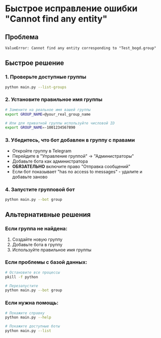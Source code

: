 # Быстрое исправление ошибки "Cannot find any entity"

## Проблема
```
ValueError: Cannot find any entity corresponding to "Test_bogd.group"
```

## Быстрое решение

### 1. Проверьте доступные группы
```bash
python main.py --list-groups
```

### 2. Установите правильное имя группы
```bash
# Замените на реальное имя вашей группы
export GROUP_NAME=@your_real_group_name

# Или для приватной группы используйте числовой ID
export GROUP_NAME=-1001234567890
```

### 3. Убедитесь, что бот добавлен в группу с правами
- Откройте группу в Telegram
- Перейдите в "Управление группой" → "Администраторы"
- Добавьте бота как администратора
- **ОБЯЗАТЕЛЬНО** включите право "Отправка сообщений"
- Если бот показывает "has no access to messages" - удалите и добавьте заново

### 4. Запустите групповой бот
```bash
python main.py --bot group
```

## Альтернативные решения

### Если группа не найдена:
1. Создайте новую группу
2. Добавьте бота в группу
3. Используйте правильное имя группы

### Если проблемы с базой данных:
```bash
# Остановите все процессы
pkill -f python

# Перезапустите
python main.py --bot group
```

### Если нужна помощь:
```bash
# Покажите справку
python main.py --help

# Покажите доступные боты
python main.py --list
```
